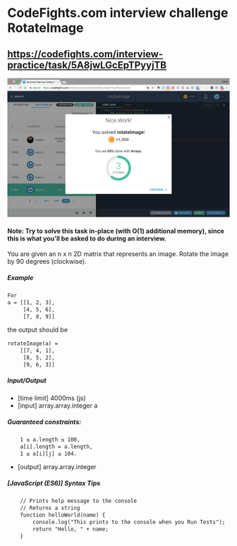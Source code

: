 # CodeFights.com interview challenge RotateImage
## https://codefights.com/interview-practice/task/5A8jwLGcEpTPyyjTB

![CodeFights.com Challenge Solved! Announcement](CodeFight_Challenge_Solved.png "CodeFights.com Challenge Solved! Announcement")

#### Note: Try to solve this task in-place (with O(1) additional memory), since this is what you'll be asked to do during an interview.

You are given an n x n 2D matrix that represents an image. Rotate the image by 90 degrees (clockwise).

##### Example
    For
    a = [[1, 2, 3],
         [4, 5, 6],
         [7, 8, 9]]
the output should be

    rotateImage(a) =
        [[7, 4, 1],
         [8, 5, 2],
         [9, 6, 3]]
##### Input/Output

- [time limit] 4000ms (js)
- [input] array.array.integer a

##### Guaranteed constraints:
        1 ≤ a.length ≤ 100,
        a[i].length = a.length,
        1 ≤ a[i][j] ≤ 104.

- [output] array.array.integer

##### [JavaScript (ES6)] Syntax Tips

        // Prints help message to the console
        // Returns a string
        function helloWorld(name) {
            console.log("This prints to the console when you Run Tests");
            return "Hello, " + name;
        }